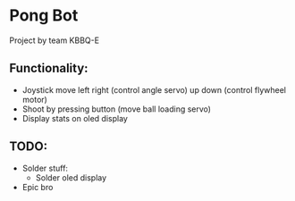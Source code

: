 # Pong Bot
Project by team KBBQ-E

## Functionality:
- Joystick move left right (control angle servo) up down (control flywheel motor)
- Shoot by pressing button (move ball loading servo)
- Display stats on oled display

## TODO:
- Solder stuff:
  - Solder oled display
- Epic bro
